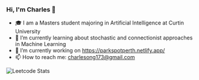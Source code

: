 ### Hi, I'm Charles 👋

- 🎓 I am a Masters student majoring in Artificial Intelligence at Curtin University
- 🌱 I’m currently learning about stochastic and connectionist approaches in Machine Learning
- 🔭 I’m currently working on https://parkspotperth.netlify.app/
- 📫 How to reach me: charlesong173@gmail.com

![Leetcode Stats](https://leetcode.card.workers.dev/charlesong?theme=default&font=baloo&extension=activity)

<!-- - 👯 I’m looking to collaborate on ...
- 🔭 I’m currently working on LeetCode
- 📫 How to reach me: charlesong173@gmail.com
- 🤔 I’m looking for help with ...
- 💬 Ask me about ...
- 😄 Pronouns: ...
- ⚡ Fun fact: ... --!>

